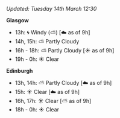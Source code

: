 *Updated: Tuesday 14th March 12:30*

**Glasgow**

* 13h: :cyclone: Windy (:partly_sunny:) [:cloud: as of 9h]
* 14h, 15h: :partly_sunny: Partly Cloudy
* 16h - 18h: :partly_sunny: Partly Cloudy [:sunny: as of 9h]
* 19h - 0h: :sunny: Clear

**Edinburgh**

* 13h, 14h: :partly_sunny: Partly Cloudy [:cloud: as of 9h]
* 15h: :sunny: Clear [:cloud: as of 9h]
* 16h, 17h: :sunny: Clear [:partly_sunny: as of 9h]
* 18h - 0h: :sunny: Clear
